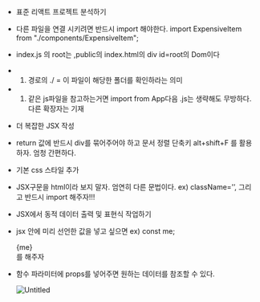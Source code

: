 - 표준 리액트 프로젝트 분석하기
- 다른 파일을 연결 시키려면 반드시 import 해야한다.
import ExpensiveItem from "./components/ExpensiveItem";
- index.js 의 root는 ,public의 index.html의 div id=root의 Dom이다
- 1. 경로의 ./ = 이 파일이 해당한 폴더를 확인하라는 의미
- 1. 같은 js파일을 참고하는거면 import from App다음 .js는 생략해도 무방하다. 다른 확장자는 기재
- 더 복잡한 JSX 작성
- return 값에 반드시 div를 묶어주어야 하고 문서 정렬 단축키 alt+shift+F 를 활용하자. 엄청 간편하다.
- 기본 css 스타일 추가
- JSX구문을 html이라 보지 말자. 엄연히 다른 문법이다.
  ex) className=’’, 그리고 반드시 import 해주자!!!
- JSX에서 동적 데이터 출력 및 표현식 작업하기
- jsx 안에 미리 선언한 값을 넣고 싶으면 ex) const me; <div>{me}</div>를 해주자
- 함수 파라미터에 props를 넣어주면 원하는 데이터를 참조할 수 있다.
    
    ![Untitled](https://s3-us-west-2.amazonaws.com/secure.notion-static.com/42404855-2a65-4698-9c8b-f999a444f59f/Untitled.png)